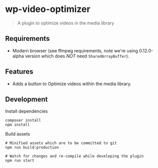 # wp-video-optimizer

> A plugin to optimize videos in the media library

## Requirements

- Modern browser (see ffmpeg requirements, note we're using 0.12.0-alpha version which does _NOT_ need `SharedArrayBuffer`).

## Features

- Adds a button to Optimize videos within the media library.
## Development

Install dependencies

    composer install
    npm install

Build assets

    # Minified assets which are to be committed to git
    npm run build:production

    # Watch for changes and re-compile while developing the plugin
    npm run start
